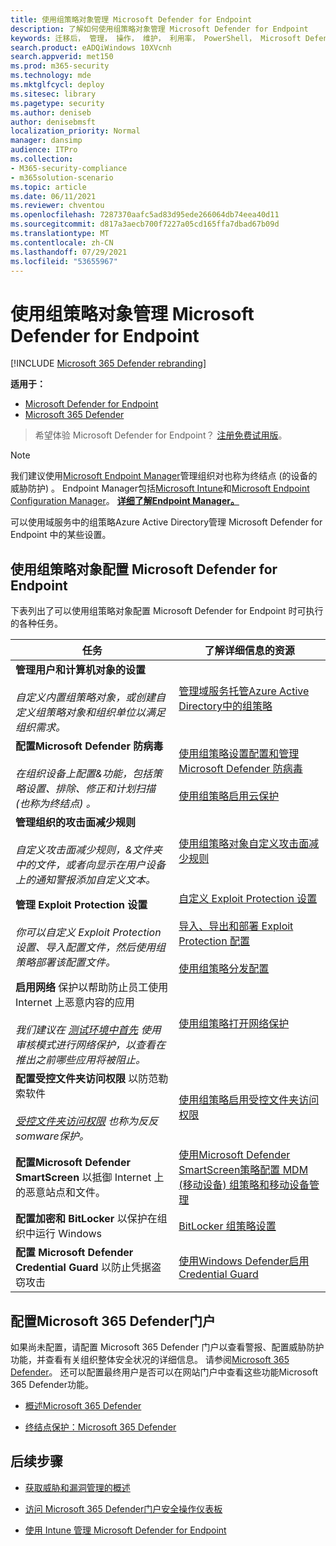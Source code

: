 ```yaml
---
title: 使用组策略对象管理 Microsoft Defender for Endpoint
description: 了解如何使用组策略对象管理 Microsoft Defender for Endpoint
keywords: 迁移后， 管理， 操作， 维护， 利用率， PowerShell， Microsoft Defender for Endpoint， edr
search.product: eADQiWindows 10XVcnh
search.appverid: met150
ms.prod: m365-security
ms.technology: mde
ms.mktglfcycl: deploy
ms.sitesec: library
ms.pagetype: security
ms.author: deniseb
author: denisebmsft
localization_priority: Normal
manager: dansimp
audience: ITPro
ms.collection:
- M365-security-compliance
- m365solution-scenario
ms.topic: article
ms.date: 06/11/2021
ms.reviewer: chventou
ms.openlocfilehash: 7287370aafc5ad83d95ede266064db74eea40d11
ms.sourcegitcommit: d817a3aecb700f7227a05cd165ffa7dbad67b09d
ms.translationtype: MT
ms.contentlocale: zh-CN
ms.lasthandoff: 07/29/2021
ms.locfileid: "53655967"
---
```

# <a name="manage-microsoft-defender-for-endpoint-with-group-policy-objects"></a>使用组策略对象管理 Microsoft Defender for Endpoint

[!INCLUDE [Microsoft 365 Defender rebranding](../../includes/microsoft-defender.md)]

**适用于：**
- [Microsoft Defender for Endpoint](https://go.microsoft.com/fwlink/p/?linkid=2154037)
- [Microsoft 365 Defender](https://go.microsoft.com/fwlink/?linkid=2118804)

> 希望体验 Microsoft Defender for Endpoint？ [注册免费试用版](https://signup.microsoft.com/create-account/signup?products=7f379fee-c4f9-4278-b0a1-e4c8c2fcdf7e&ru=https://aka.ms/MDEp2OpenTrial?ocid=docs-wdatp-exposedapis-abovefoldlink)。


> [!NOTE]
> 我们建议使用[Microsoft Endpoint Manager](/mem)管理组织对也称为终结点 (的设备的威胁防护) 。 Endpoint Manager包括[Microsoft Intune](/mem/intune/fundamentals/what-is-intune)和[Microsoft Endpoint Configuration Manager](/mem/configmgr/core/understand/introduction)。 **[详细了解Endpoint Manager。](/mem/endpoint-manager-overview)** 

可以使用域服务中的组策略Azure Active Directory管理 Microsoft Defender for Endpoint 中的某些设置。

## <a name="configure-microsoft-defender-for-endpoint-with-group-policy-objects"></a>使用组策略对象配置 Microsoft Defender for Endpoint

下表列出了可以使用组策略对象配置 Microsoft Defender for Endpoint 时可执行的各种任务。

|任务  |了解详细信息的资源  |
|---------|---------|
|**管理用户和计算机对象的设置** <br/><br/>*自定义内置组策略对象，或创建自定义组策略对象和组织单位以满足组织需求。*     |[管理域服务托管Azure Active Directory中的组策略](/azure/active-directory-domain-services/manage-group-policy)   |
|**配置Microsoft Defender 防病毒** <br/><br/>*在组织设备上配置&功能，包括策略设置、排除、修正和计划扫描 (也称为终结点) 。*   |[使用组策略设置配置和管理Microsoft Defender 防病毒](/windows/security/threat-protection/microsoft-defender-antivirus/use-group-policy-microsoft-defender-antivirus) <br/><br/>[使用组策略启用云保护](/windows/security/threat-protection/microsoft-defender-antivirus/enable-cloud-protection-microsoft-defender-antivirus#use-group-policy-to-enable-cloud-delivered-protection)      |
|**管理组织的攻击面减少规则** <br/><br/>*自定义攻击面减少规则，&文件夹中的文件，或者向显示在用户设备上的通知警报添加自定义文本。* |[使用组策略对象自定义攻击面减少规则](/microsoft-365/security/defender-endpoint/customize-attack-surface-reduction#use-group-policy-to-exclude-files-and-folders) |
|**管理 Exploit Protection 设置**<br/><br/>*你可以自定义 Exploit Protection 设置、导入配置文件，然后使用组策略部署该配置文件。*  |[自定义 Exploit Protection 设置](/microsoft-365/security/defender-endpoint/customize-exploit-protection) <br/><br/>[导入、导出和部署 Exploit Protection 配置](/microsoft-365/security/defender-endpoint/import-export-exploit-protection-emet-xml)<br/><br/>[使用组策略分发配置](/microsoft-365/security/defender-endpoint/import-export-exploit-protection-emet-xml#use-group-policy-to-distribute-the-configuration)  |
|**启用网络** 保护以帮助防止员工使用 Internet 上恶意内容的应用 <br/><br/>*我们建议在 [测试环境中首先](/microsoft-365/security/defender-endpoint/evaluate-network-protection) 使用审核模式进行网络保护，以查看在推出之前哪些应用将被阻止。* |[使用组策略打开网络保护](/microsoft-365/security/defender-endpoint/enable-network-protection#group-policy)  |
|**配置受控文件夹访问权限** 以防范勒索软件 <br/><br/>*[受控文件夹访问权限](/microsoft-365/security/defender-endpoint/controlled-folders) 也称为反反somware保护。*  |[使用组策略启用受控文件夹访问权限](/microsoft-365/security/defender-endpoint/enable-controlled-folders#group-policy) |
|**配置Microsoft Defender SmartScreen** 以抵御 Internet 上的恶意站点和文件。  |[使用Microsoft Defender SmartScreen策略配置 MDM (移动设备) 组策略和移动设备管理](/windows/security/threat-protection/microsoft-defender-smartscreen/microsoft-defender-smartscreen-available-settings#group-policy-settings)  |
|**配置加密和 BitLocker** 以保护在组织中运行 Windows |[BitLocker 组策略设置](/windows/security/information-protection/bitlocker/bitlocker-group-policy-settings) |
|**配置 Microsoft Defender Credential Guard** 以防止凭据盗窃攻击 |[使用Windows Defender启用 Credential Guard](/windows/security/identity-protection/credential-guard/credential-guard-manage#enable-windows-defender-credential-guard-by-using-group-policy) |

## <a name="configure-your-microsoft-365-defender-portal"></a>配置Microsoft 365 Defender门户

如果尚未配置，请配置 Microsoft 365 Defender 门户以查看警报、配置威胁防护功能，并查看有关组织整体安全状况的详细信息。 请参阅[Microsoft 365 Defender](microsoft-defender-security-center.md)。 还可以配置最终用户是否可以在网站门户中查看这些功能Microsoft 365 Defender功能。

- [概述Microsoft 365 Defender](/microsoft-365/security/defender-endpoint/use)

- [终结点保护：Microsoft 365 Defender](/mem/intune/protect/endpoint-protection-windows-10#microsoft-defender-security-center)

## <a name="next-steps"></a>后续步骤

- [获取威胁和漏洞管理的概述](/microsoft-365/security/defender-endpoint/next-gen-threat-and-vuln-mgt)

- [访问 Microsoft 365 Defender门户安全操作仪表板](/microsoft-365/security/defender-endpoint/security-operations-dashboard)

- [使用 Intune 管理 Microsoft Defender for Endpoint](manage-atp-post-migration-intune.md)
